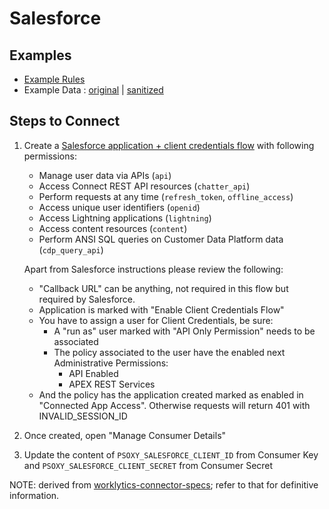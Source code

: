# Salesforce

## Examples

* [Example Rules](example-rules/salesforce/salesforce.yaml)
* Example Data : [original](api-response-examples/salesforce) | [sanitized](api-response-examples/salesforce/sanitized)

## Steps to Connect

  1. Create a [Salesforce application + client credentials flow](https://help.salesforce.com/s/articleView?language=en_US&id=sf.remoteaccess_oauth_client_credentials_flow.htm&type=5)
     with following permissions:
     - Manage user data via APIs (`api`)
     - Access Connect REST API resources (`chatter_api`)
     - Perform requests at any time (`refresh_token`, `offline_access`)
     - Access unique user identifiers (`openid`)
     - Access Lightning applications (`lightning`)
     - Access content resources (`content`)
     - Perform ANSI SQL queries on Customer Data Platform data (`cdp_query_api`)

     Apart from Salesforce instructions please review the following:
     - "Callback URL" can be anything, not required in this flow but required by Salesforce.
     - Application is marked with "Enable Client Credentials Flow"
     - You have to assign a user for Client Credentials, be sure:
        - A "run as" user marked with "API Only Permission" needs to be associated
        - The policy associated to the user have the enabled next Administrative Permissions:
          - API Enabled
          - APEX REST Services
      - And the policy has the application created marked as enabled in "Connected App Access". Otherwise requests will return 401 with INVALID_SESSION_ID
  2. Once created, open "Manage Consumer Details"
  3. Update the content of `PSOXY_SALESFORCE_CLIENT_ID` from Consumer Key and `PSOXY_SALESFORCE_CLIENT_SECRET` from Consumer Secret

NOTE: derived from [worklytics-connector-specs](../../infra/modules/worklytics-connector-specs/main.tf); refer to that for definitive information.


